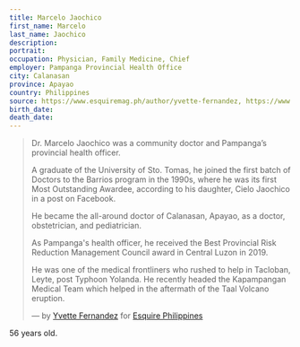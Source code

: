 ```yaml
---
title: Marcelo Jaochico
first_name: Marcelo
last_name: Jaochico
description: 
portrait: 
occupation: Physician, Family Medicine, Chief
employer: Pampanga Provincial Health Office
city: Calanasan
province: Apayao
country: Philippines
source: https://www.esquiremag.ph/author/yvette-fernandez, https://www.rappler.com/nation/255798-pampanga-health-chief-jaochico-dies-coronavirus
birth_date: 
death_date: 
---
```


> Dr. Marcelo Jaochico was a community doctor and Pampanga’s provincial health officer.
> 
> A graduate of the University of Sto. Tomas, he joined the first batch of Doctors to the Barrios program in the 1990s, where he was its first Most Outstanding Awardee, according to his daughter, Cielo Jaochico in a post on Facebook.
> 
> He became the all-around doctor of Calanasan, Apayao, as a doctor, obstetrician, and pediatrician.
> 
> As Pampanga's health officer, he received the Best Provincial Risk Reduction Management Council award in Central Luzon in 2019.
> 
> He was one of the medical frontliners who rushed to help in Tacloban, Leyte, post Typhoon Yolanda. He recently headed the Kapampangan Medical Team which helped in the aftermath of the Taal Volcano eruption.
> 
> &mdash; by [Yvette Fernandez](https://www.esquiremag.ph/author/yvette-fernandez) for [Esquire Philippines](https://www.esquiremag.ph/long-reads/doctors-lost-to-covid-19-a2325-20200329-lfrm)

56 years old.